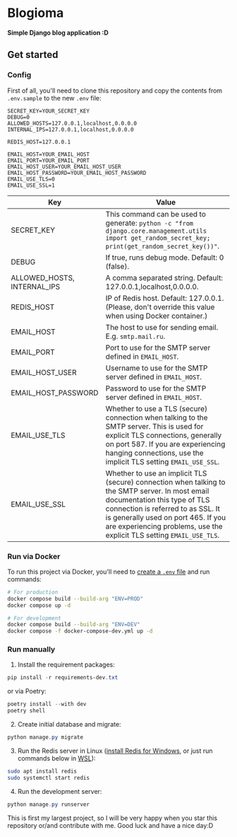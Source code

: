 # Blogioma

**Simple Django blog application :D**

## Get started

### Config

First of all, you'll need to clone this repository and copy the contents from `.env.sample` to the new `.env` file:

```properties
SECRET_KEY=YOUR_SECRET_KEY
DEBUG=0
ALLOWED_HOSTS=127.0.0.1,localhost,0.0.0.0
INTERNAL_IPS=127.0.0.1,localhost,0.0.0.0

REDIS_HOST=127.0.0.1

EMAIL_HOST=YOUR_EMAIL_HOST
EMAIL_PORT=YOUR_EMAIL_PORT
EMAIL_HOST_USER=YOUR_EMAIL_HOST_USER
EMAIL_HOST_PASSWORD=YOUR_EMAIL_HOST_PASSWORD
EMAIL_USE_TLS=0
EMAIL_USE_SSL=1
```

| Key                         | Value                                                                                                                                               |
| --------------------------- | --------------------------------------------------------------------------------------------------------------------------------------------------- |
| SECRET_KEY                  | This command can be used to generate: `python -c "from django.core.management.utils import get_random_secret_key; print(get_random_secret_key())"`. |
| DEBUG                       | If true, runs debug mode. Default: 0 (false).                                                                                                       |
| ALLOWED_HOSTS, INTERNAL_IPS | A comma separated string. Default: 127.0.0.1,localhost,0.0.0.0.                                                                                     |
| REDIS_HOST                  | IP of Redis host. Default: 127.0.0.1. (Please, don't override this value when using Docker container.)                                              |
| EMAIL_HOST                  | The host to use for sending email. E.g. `smtp.mail.ru`.                                                                                             |
| EMAIL_PORT                  | Port to use for the SMTP server defined in `EMAIL_HOST`.                                                                                            |
| EMAIL_HOST_USER             | Username to use for the SMTP server defined in `EMAIL_HOST`.                                                                                        |
| EMAIL_HOST_PASSWORD         | Password to use for the SMTP server defined in `EMAIL_HOST`.                                                                                        |
| EMAIL_USE_TLS               | Whether to use a TLS (secure) connection when talking to the SMTP server. This is used for explicit TLS connections, generally on port 587. If you are experiencing hanging connections, use the implicit TLS setting `EMAIL_USE_SSL`. |
| EMAIL_USE_SSL               | Whether to use an implicit TLS (secure) connection when talking to the SMTP server. In most email documentation this type of TLS connection is referred to as SSL. It is generally used on port 465. If you are experiencing problems, use the explicit TLS setting `EMAIL_USE_TLS`. |


### Run via Docker

To run this project via Docker, you'll need to [create a `.env` file](#config) and run commands:

```bash
# For production
docker compose build --build-arg "ENV=PROD"
docker compose up -d

# For development
docker compose build --build-arg "ENV=DEV"
docker compose -f docker-compose-dev.yml up -d
```

### Run manually

1. Install the requirement packages:

```powershell
pip install -r requirements-dev.txt
```

or via Poetry:

```powershell
poetry install --with dev
poetry shell
```

2. Create initial database and migrate:

```powershell
python manage.py migrate
```

3. Run the Redis server in Linux ([install Redis for Windows](https://github.com/zkteco-home/redis-windows), or just run commands below in [WSL](https://deploy-preview-107--redis-stack-docs.netlify.app/docs/getting-started/installation/install-redis-on-windows/)):

```bash
sudo apt install redis
sudo systemctl start redis
```

4. Run the development server:

```powershell
python manage.py runserver
```


This is first my largest project, so I will be very happy when you star this repository or/and contribute with me. Good luck and have a nice day:D
